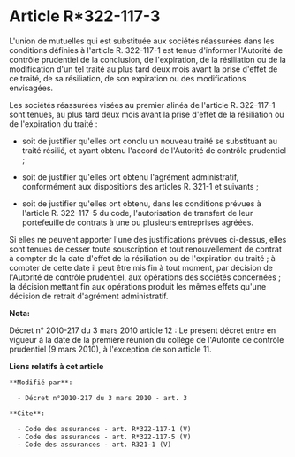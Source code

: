 # Article R*322-117-3

L'union de mutuelles qui est substituée aux sociétés réassurées dans les conditions définies à l'article R. 322-117-1 est
tenue d'informer l'Autorité de contrôle prudentiel de la conclusion, de l'expiration, de la résiliation ou de la modification
d'un tel traité au plus tard deux mois avant la prise d'effet de ce traité, de sa résiliation, de son expiration ou des
modifications envisagées. 

Les sociétés réassurées visées au premier alinéa de l'article R. 322-117-1 sont tenues, au plus tard deux mois avant la prise
d'effet de la résiliation ou de l'expiration du traité :

- soit de justifier qu'elles ont conclu un nouveau traité se substituant au traité résilié, et ayant obtenu l'accord de
l'Autorité de contrôle prudentiel ;

- soit de justifier qu'elles ont obtenu l'agrément administratif, conformément aux dispositions des articles R. 321-1 et
suivants ;

- soit de justifier qu'elles ont obtenu, dans les conditions prévues à l'article R. 322-117-5 du code, l'autorisation de
transfert de leur portefeuille de contrats à une ou plusieurs entreprises agréées. 

Si elles ne peuvent apporter l'une des justifications prévues ci-dessus, elles sont tenues de cesser toute souscription et
tout renouvellement de contrat à compter de la date d'effet de la résiliation ou de l'expiration du traité ; à compter de
cette date il peut être mis fin à tout moment, par décision de l'Autorité de contrôle prudentiel, aux opérations des sociétés
concernées ; la décision mettant fin aux opérations produit les mêmes effets qu'une décision de retrait d'agrément
administratif.

**Nota:**

Décret n° 2010-217 du 3 mars 2010 article 12 : Le présent décret entre en vigueur à la date de la première réunion du collège
de l'Autorité de contrôle prudentiel (9 mars 2010), à l'exception de son article 11.

**Liens relatifs à cet article**

	**Modifié par**:

	  - Décret n°2010-217 du 3 mars 2010 - art. 3

	**Cite**:

	  - Code des assurances - art. R*322-117-1 (V)
	  - Code des assurances - art. R*322-117-5 (V)
	  - Code des assurances - art. R321-1 (V)
